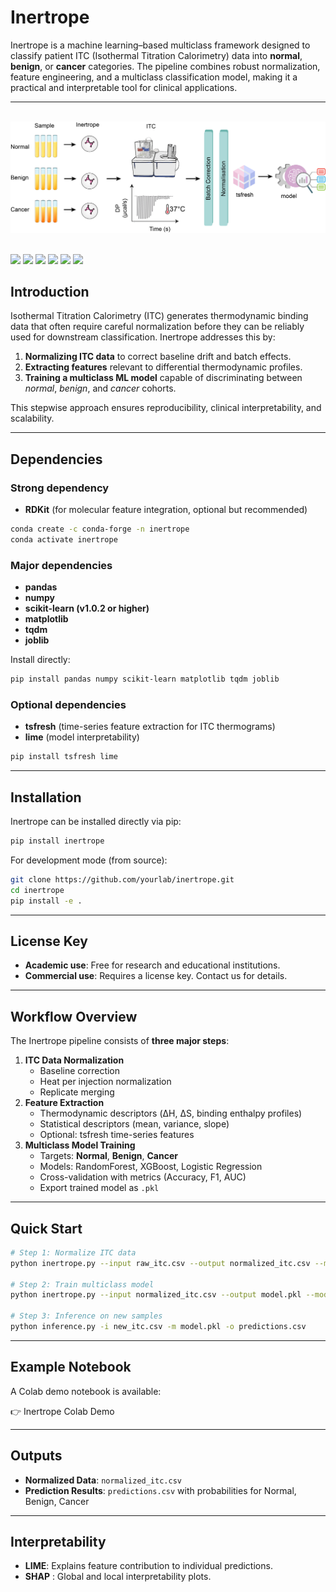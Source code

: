 

# Inertrope

Inertrope is a machine learning–based multiclass framework designed to classify patient ITC (Isothermal Titration Calorimetry) data into **normal**, **benign**, or **cancer** categories. The pipeline combines robust normalization, feature engineering, and a multiclass classification model, making it a practical and interpretable tool for clinical applications.

---


<br>
<div align="center">
<img src="Images/inertrope.png" alt="Inertrope" ></div>
<br>

<div align="left">

<div align="left">

<p>
  <img src="https://img.shields.io/badge/License-MIT-blue.svg">
  <img src="https://img.shields.io/badge/docs-passing-green">
  <img src="https://img.shields.io/badge/python-3.9-blue">
  <img src="https://img.shields.io/badge/pypi-v0.1.6-orange">
  <img src="https://colab.research.google.com/assets/colab-badge.svg">
  </a>
  <a href="https://github.com/YOUR_USERNAME/YOUR_REPO">
    <img src="https://img.shields.io/badge/Code-Source-black">
  </a>
</p>

</div>


## Introduction

Isothermal Titration Calorimetry (ITC) generates thermodynamic binding data that often require careful normalization before they can be reliably used for downstream classification. Inertrope addresses this by:

1. **Normalizing ITC data** to correct baseline drift and batch effects.
2. **Extracting features** relevant to differential thermodynamic profiles.
3. **Training a multiclass ML model** capable of discriminating between *normal*, *benign*, and *cancer* cohorts.

This stepwise approach ensures reproducibility, clinical interpretability, and scalability.

---

## Dependencies

### Strong dependency

- **RDKit** (for molecular feature integration, optional but recommended)

```bash
conda create -c conda-forge -n inertrope
conda activate inertrope

```

### Major dependencies

- **pandas**
- **numpy**
- **scikit-learn (v1.0.2 or higher)**
- **matplotlib**
- **tqdm**
- **joblib**

Install directly:

```bash
pip install pandas numpy scikit-learn matplotlib tqdm joblib

```

### Optional dependencies

- **tsfresh** (time-series feature extraction for ITC thermograms)
- **lime** (model interpretability)

```bash
pip install tsfresh lime

```

---

## Installation

Inertrope can be installed directly via pip:

```bash
pip install inertrope

```

For development mode (from source):

```bash
git clone https://github.com/yourlab/inertrope.git
cd inertrope
pip install -e .

```

---

## License Key

- **Academic use**: Free for research and educational institutions.
- **Commercial use**: Requires a license key. Contact us for details.

---

## Workflow Overview

The Inertrope pipeline consists of **three major steps**:

1. **ITC Data Normalization**
    - Baseline correction
    - Heat per injection normalization
    - Replicate merging
2. **Feature Extraction**
    - Thermodynamic descriptors (ΔH, ΔS, binding enthalpy profiles)
    - Statistical descriptors (mean, variance, slope)
    - Optional: tsfresh time-series features
3. **Multiclass Model Training**
    - Targets: **Normal**, **Benign**, **Cancer**
    - Models: RandomForest, XGBoost, Logistic Regression
    - Cross-validation with metrics (Accuracy, F1, AUC)
    - Export trained model as `.pkl`

---

## Quick Start

```bash
# Step 1: Normalize ITC data
python inertrope.py --input raw_itc.csv --output normalized_itc.csv --mode normalize

# Step 2: Train multiclass model
python inertrope.py --input normalized_itc.csv --output model.pkl --mode train

# Step 3: Inference on new samples
python inference.py -i new_itc.csv -m model.pkl -o predictions.csv

```

---

## Example Notebook

A Colab demo notebook is available:

👉 Inertrope Colab Demo 

---

## Outputs

- **Normalized Data**: `normalized_itc.csv`
- **Prediction Results**: `predictions.csv` with probabilities for Normal, Benign, Cancer

---

## Interpretability

- **LIME**: Explains feature contribution to individual predictions.
- **SHAP** : Global and local interpretability plots.
